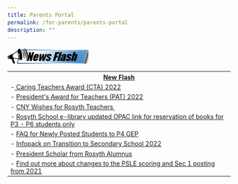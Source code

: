 ```yaml
---
title: Parents Portal
permalink: /for-parents/parents-portal
description: ""
---
```

![](/images/News%20Flash%20Image.png)

<table>
<tbody>
<tr>
<th><a href="https://rosyth-moe-edu-sg-admin.cwp.sg/for-parents/goog_492294528">New Flash</a></th>
</tr>
<tr>
<td>-<a href="https://rosyth-moe-edu-sg-admin.cwp.sg/others/announcements/caring-teachers-award-cta-2022" target="_blank" rel="noopener">&nbsp;Caring Teachers Award (CTA) 2022</a></td>
</tr>
<tr>
<td>-&nbsp;<a href="https://rosyth-moe-edu-sg-admin.cwp.sg/others/announcements/presidents-award-for-teachers-pat-2022" target="_blank" rel="noopener">President's Award for Teachers (PAT) 2022</a></td>
</tr>
<tr>
<td>-&nbsp;<a href="https://rosyth-moe-edu-sg-admin.cwp.sg/others/announcements/cny-wishes-for-rosyth-teachers" target="_blank" rel="noopener">CNY Wishes for Rosyth Teachers&nbsp;</a></td>
</tr>
<tr>
<td>-&nbsp;<a href="https://schoolibrary.moe.edu.sg/rosyth/cgi-bin/spydus.exe/MSGTRN/WPAC/HOME" target="_blank" rel="noopener">Rosyth School e-library updated OPAC link for reservation of books for P3 - P6 students only</a></td>
</tr>
<tr>
<td>-&nbsp;<a href="https://rosyth-moe-edu-sg-admin.cwp.sg/qql/slot/u178/Sub%20pages/Departments/Gifted%20Education/Photos/PostingFlowchart_FAQ_(for_parents).pdf" target="_blank" rel="noopener">FAQ for Newly Posted Students to P4 GEP</a></td>
</tr>
<tr>
<td>-&nbsp;<a href="https://rosyth-moe-edu-sg-admin.cwp.sg/qql/slot/u178/Sub%20pages/Primary%206%20Tab/PDF/2022/Infopack%20on%20Transition%20to%20Secondary%20Schools%202022.pdf" target="_blank" rel="noopener">Infopack on Transition to Secondary School&nbsp;2022</a></td>
</tr>
<tr>
<td>-&nbsp;<a href="https://rosyth.moe.edu.sg/others/news/president-scholar-from-rosyth-alumnus" target="_blank" rel="noopener">President Scholar from Rosyth Alumnus</a>&nbsp;</td>
</tr>
<tr>
<td>-&nbsp;<a href="https://www.moe.gov.sg/microsites/psle/" target="_blank" rel="noopener">Find out more about changes to the PSLE scoring and Sec 1 posting from 2021</a></td>
</tr>
</tbody>
</table>